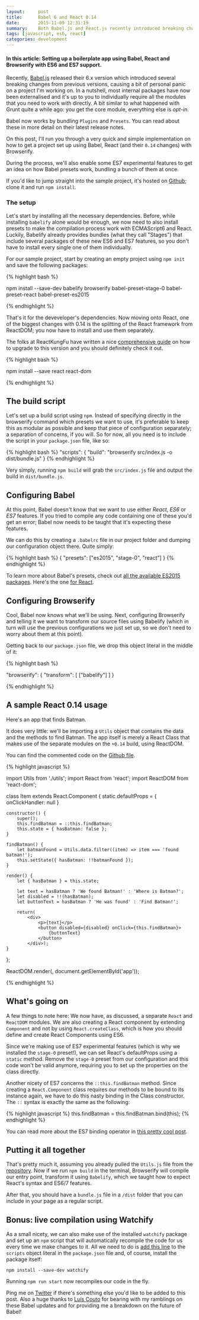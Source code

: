 ```yaml
---
layout:     post
title:      Babel 6 and React 0.14
date:       2015-11-09 12:31:19
summary:    Both Babel.js and React.js recently introduced breaking changes from previous releases. Here's how to get them all to play well together.
tags: [javascript, es6, react]
categories: development
---
```


#### In this article: Setting up a boilerplate app using Babel, React and Browserify with ES6 and ES7 support.

Recently, [Babel.js](http://babeljs.io/blog/2015/10/29/6.0.0/) released their 6.x version which introduced several breaking changes from previous versions, causing a bit of personal panic on a project I'm working on. In a nutshell, most internal packages have now been externalised and it's up to you to individually require all the modules that you need to work with directly. A bit similar to what happened with Grunt quite a while ago: you get the core module, everything else is *opt-in*.

Babel now works by bundling `Plugins` and `Presets`. You can read about these in more detail on their latest release notes.

On this post, I'll run you through a very quick and simple implementation on how to get a project set up using Babel, React (and their `0.14` changes) with Browserify.

During the process, we'll also enable some ES7 experimental features to get an idea on how Babel presets work, bundling a bunch of them at once.

If you'd like to jump straight into the sample project, it's hosted on [Github](https://github.com/magalhini/react-es7-babel-browserify-sample); clone it and run `npm install`.

### The setup

Let's start by installing all the necessary dependencies. Before, while installing `babelify` alone would be enough, we now need to also install presets to make the compilation process work with ECMAScript6 and React. Luckily, Babelify already provides bundles (what they call "Stages") that include several packages of these new ES6 and ES7 features, so you don't have to install every single one of them individually.

For our sample project, start by creating an empty project using `npm init` and save the following packages:

{% highlight bash %}

npm install --save-dev babelify browserify babel-preset-stage-0 babel-preset-react babel-preset-es2015

{% endhighlight %}

That's it for the deveveloper's dependencies. Now moving onto React, one of the biggest changes with 0.14 is the splitting of the React framework from ReactDOM; you now have to install and use them separately.

The folks at ReactKungFu have written a nice [comprehensive guide](http://reactkungfu.com/2015/10/upgrading-to-react-014/) on how to upgrade to this version and you should definitely check it out.

{% highlight bash %}

npm install --save react react-dom

{% endhighlight %}

## The build script

Let's set up a build script using `npm`. Instead of specifying directly in the browserify command which presets we want to use, it's preferable to keep this as modular as possible and keep that piece of configuration separately; a separation of concerns, if you will. So for now, all you need is to include the script in your `package.json` file, like so:

{% highlight bash %}
"scripts": {
    "build": "browserify src/index.js -o dist/bundle.js"
  }
{% endhighlight %}

Very simply, running `npm build` will grab the `src/index.js` file and output the build in `dist/bundle.js`.

## Configuring Babel

At this point, Babel doesn't know that we want to use either *React*, *ES6* or *ES7* features. If you tried to compile any code containing one of these you'd get an error; Babel now needs to be taught that it's expecting these features.

We can do this by creating a `.babelrc` file in our project folder and dumping our configuration object there.
Quite simply:

{% highlight bash %}
{
  "presets": ["es2015", "stage-0", "react"]
}
{% endhighlight %}

To learn more about Babel's presets, check out [all the available ES2015 packages](https://babeljs.io/docs/plugins/preset-es2015/). Here's the one [for React](https://babeljs.io/docs/plugins/preset-react/).

## Configuring Browserify

Cool, Babel now knows what we'll be using. Next, configuring Browserify and telling it we want to transform our source files using Babelify (which in turn will use the previous configurations we just set up, so we don't need to worry about them at this point).

Getting back to our `package.json` file, we drop this object literal in the middle of it:

{% highlight bash %}

"browserify": {
    "transform": [
      ["babelify"]
    ]
}

{% endhighlight %}

## A sample React 0.14 usage

Here's an app that finds Batman.

It does very little: we'll be importing a `Utils` object that contains the data and the methods to find Batman.
The app itself is merely a React Class that makes use of the separate modules on the `+0.14` build, using ReactDOM.

You can find the commented code on the [Github file](https://github.com/magalhini/react-es7-babel-browserify-sample/blob/master/src/index.js).

{% highlight javascript %}

import Utils from './utils';
import React from 'react';
import ReactDOM from 'react-dom';

class Item extends React.Component {
	static defaultProps = {
		onClickHandler: null
	}

	constructor() {
		super();
		this.findBatman = ::this.findBatman;
		this.state = { hasBatman: false };
	}

	findBatman() {
		let batmanFound = Utils.data.filter((item) => item === 'found batman!');
		this.setState({ hasBatman: !!batmanFound });
	}

	render() {
		let { hasBatman } = this.state;

		let text = hasBatman ? 'We found Batman!' : 'Where is Batman?';
		let disabled = !!(hasBatman);
		let buttonText = hasBatman ? 'He was found' : 'Find Batman!';

		return(
			<div>
				<p>{text}</p>
				<button disabled={disabled} onClick={this.findBatman}>
					{buttonText}
				</button>
			</div>);
	}
};

ReactDOM.render(<Item/>, document.getElementById('app'));

{% endhighlight %}

## What's going on

A few things to note here: We now have, as discussed, a separate `React` and `ReactDOM` modules.
We are also creating a React component by extending `Component` and not by using `React.createClass`, which is how you should define and create React Components using ES6.

Since we're making use of ES7 experimental features (which is why we installed the `stage-0` preset!), we can set React's defaultProps using a `static` method. Remove the `stage-0` preset from our configuration and this code won't be valid anymore, requiring you to set up the properties on the class directly.

Another nicety of ES7 concerns the `::this.findBatman` method. Since creating a `React.Component` class requires our methods to be bound to its instance again, we have to do this nasty binding in the Class constructor. The `::` syntax is exactly the same as the following:

{% highlight javascript %}
this.findBatman = this.findBatman.bind(this);
{% endhighlight %}

You can read more about the ES7 binding operator in [this pretty cool post](http://blog.jeremyfairbank.com/javascript/javascript-es7-function-bind-syntax/).

## Putting it all together

That's pretty much it, assuming you already pulled the `Utils.js` file from the [repository](https://github.com/magalhini/react-es7-babel-browserify-sample/blob/master/src/utils.js). Now if we run `npm build` in the terminal, Browserify will compile our entry point, transform it using `Babelify`, which we taught how to expect React's syntax and ES6/7 features.

After that, you should have a `bundle.js` file in a `/dist` folder that you can include in your page as a regular script.

## Bonus: live compilation using Watchify

As a small nicety, we can also make use of the installed `watchify` package and set up an `npm` script that will automatically recompile the code for us every time we make changes to it. All we need to do is [add this line](https://github.com/magalhini/react-es7-babel-browserify-sample/blob/master/package.json#L9) to the `scripts` object literal in the `package.json` file and, of course, install the package itself:

`npm install --save-dev watchify`

Running `npm run start` now recompiles our code in the fly.

Ping me on [Twitter](http://twitter.com/magalhini) if there's something else you'd like to be added to this post. Also a huge thanks to [Luís Couto](https://twitter.com/coutoantisocial) for bearing with my ramblings on these Babel updates and for providing me a breakdown on the future of Babel!
